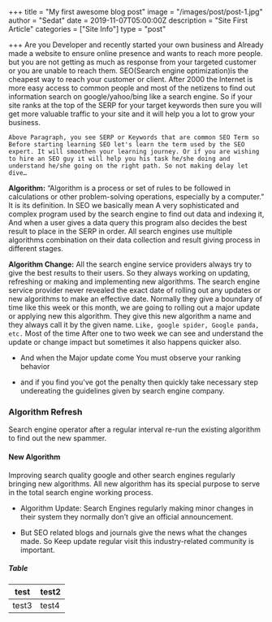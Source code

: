 +++
title = "My first awesome blog post"
image = "/images/post/post-1.jpg"
author = "Sedat"
date = 2019-11-07T05:00:00Z
description = "Site First Article"
categories = ["Site Info"]
type = "post"

+++
Are you Developer and recently started your own business and Already made a website to ensure online presence and wants to reach more people. but you are not getting as much as response from your targeted customer or you are unable to reach them. SEO(Search engine optimization)is the cheapest way to reach your customer or client. After 2000 the Internet is more easy access to common people and most of the netizens to find out information search on google/yahoo/bing like a search engine. So if your site ranks at the top of the SERP for your target keywords then sure you will get more valuable traffic to your site and it will help you a lot to grow your business.
```
Above Paragraph, you see SERP or Keywords that are common SEO Term so Before starting learning SEO let's learn the term used by the SEO expert. It will smoothen your learning journey. Or if you are wishing to hire an SEO guy it will help you his task he/she doing and understand he/she going on the right path. So not making delay let dive…
```
**Algorithm:** “Algorithm is a process or set of rules to be followed in calculations or other problem-solving operations, especially by a computer.” It is its definition. In SEO we basically mean A very sophisticated and complex program used by the search engine to find out data and indexing it, And when a user gives a data query this program also decides the best result to place in the SERP in order. All search engines use multiple algorithms combination on their data collection and result giving process in different stages.

**Algorithm Change:** All the search engine service providers always try to give the best results to their users. So they always working on updating, refreshing or making and implementing new algorithms. The search engine service provider never revealed the exact date of rolling out any updates or new algorithms to make an effective date. Normally they give a boundary of time like this week or this month, we are going to rolling out a major update or applying new this algorithm. They give this new algorithm a name and they always call it by the given name. `Like, google spider, Google panda, etc.` Most of the time After one to two week we can see and understand the update or change impact but sometimes it also happens quicker also.

* And when the Major update come You must observe your ranking behavior 

* and if you find you've got the penalty then quickly take necessary step undereating the guidelines given by search engine company.

### Algorithm Refresh

Search engine operator after a regular interval re-run the existing algorithm to find out the new spammer.

#### New Algorithm

Improving search quality google and other search engines regularly bringing new algorithms. All new algorithm has its special purpose to serve in the total search engine working process.

- Algorithm Update: Search Engines regularly making minor changes in their system they normally don’t give an official announcement. 

- But SEO related blogs and journals give the news what the changes made. So Keep update regular visit this industry-related community is important. 

<!-- {{< youtube jAu0jYn9VEs >}} -->

##### Table

| test | test2 |
|-----|-----|
| test3 | test4 |